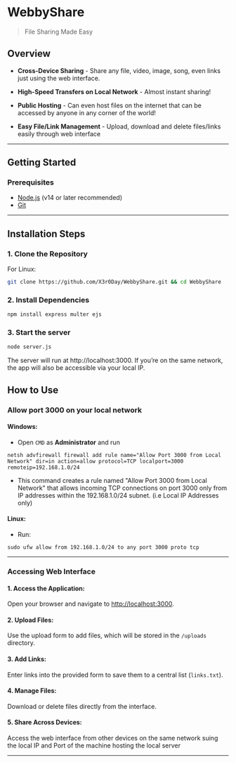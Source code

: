 

# **WebbyShare**  

> File Sharing Made Easy


## Overview

- **Cross-Device Sharing** - Share any file, video, image, song, even links just using the web interface.

- **High-Speed Transfers on Local Network** - Almost instant sharing!

- **Public Hosting** - Can even host files on the internet that can be accessed by anyone in any corner of the world!

- **Easy File/Link Management** - Upload, download and delete files/links easily through web interface


---

## **Getting Started**

### **Prerequisites**
- [Node.js](https://nodejs.org/) (v14 or later recommended)
- [Git](https://git-scm.com/)

---

## **Installation Steps**

### **1. Clone the Repository**
For Linux:
```bash
git clone https://github.com/X3r0Day/WebbyShare.git && cd WebbyShare
```

### **2. Install Dependencies**
```bash
npm install express multer ejs
```

### **3. Start the server**

```bash
node server.js
```
The server will run at http://localhost:3000. If you’re on the same network, the app will also be accessible via your local IP.


## **How to Use**

### Allow port 3000 on your local network

#### Windows:

- Open `CMD` as **Administrator** and run
 
```
netsh advfirewall firewall add rule name="Allow Port 3000 from Local Network" dir=in action=allow protocol=TCP localport=3000 remoteip=192.168.1.0/24
```

- This command creates a rule named "Allow Port 3000 from Local Network" that allows incoming TCP connections on port 3000 only from IP addresses within the 192.168.1.0/24 subnet. (i.e Local IP Addresses only)

#### Linux:

- Run:

```
sudo ufw allow from 192.168.1.0/24 to any port 3000 proto tcp
```

---

### Accessing Web Interface

#### 1. **Access the Application**:  
   Open your browser and navigate to [http://localhost:3000](http://localhost:3000).
   
#### 2. **Upload Files**:  
   Use the upload form to add files, which will be stored in the `/uploads` directory.
   
#### 3. **Add Links**:  
   Enter links into the provided form to save them to a central list (`links.txt`).

#### 4. **Manage Files**:  
   Download or delete files directly from the interface.

#### 5. **Share Across Devices**:
   Access the web interface from other devices on the same network suing the local IP and Port of the machine hosting the local server

---
